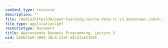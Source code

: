 ```yaml
---
content_type: resource
description: ''
file: /media/https%3A/open-learning-course-data-rc.s3.amazonaws.com/6-231-dynamic-programming-and-stochastic-control-fall-2015/b20673a0309238c422afd4c37a417645_MIT6_231F15_lec03_short.pdf
file_type: application/pdf
resourcetype: Document
title: Approximate Dynamic Programming, Lecture 3
uid: b20673a0-3092-38c4-22af-d4c37a417645
---
```

